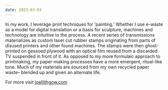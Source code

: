 ```yaml
---
date: 2023-03-03
---
```

In my work, I leverage print techniques for ‘painting.’ Whether I use e-waste as a model for digital translation or a basis for sculpture, machines and technology are intuitive to the process. A recent series of transmissions materializes as custom laser cut rubber stamps originating from parts of disused printers and other found machines. The stamps were then ghost-printed on gessoed plywood with an optical film reused from a discarded TV suspended in front of it. As opposed to my more formulaic approach to printmaking, my paper-making processes have a more emergent, ritual-like tone. Much of my materials are sourced from my own recycled paper waste– blended up and given an alternate life.

For more visit [joellithgow.com](https://jlithgow.com)
